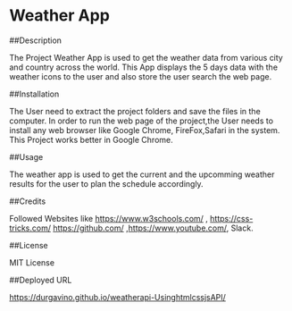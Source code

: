 # Weather App


##Description


The Project Weather App is used to get the weather data from various city and country across the world. This App displays the 5 days data with the weather icons to the user and also store the user search the web page.


##Installation


The User need to extract the project folders and save the files in the computer. In order to run the web page of the project,the User needs to install any web browser like Google Chrome, FireFox,Safari in the system. This Project works better in Google Chrome.


##Usage

The weather app is used to get the current and the upcomming weather results for the user to plan the schedule accordingly. 

##Credits

Followed Websites like https://www.w3schools.com/ , https://css-tricks.com/ https://github.com/ ,https://www.youtube.com/, Slack.

##License


MIT License

##Deployed URL

https://durgavino.github.io/weatherapi-UsinghtmlcssjsAPI/
